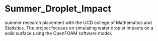 # Summer_Droplet_Impact
summer research placement with the UCD college of Mathematics and Statistics. The project focuses on simulating water droplet impacts on a solid surface using the OpenFOAM software model.
